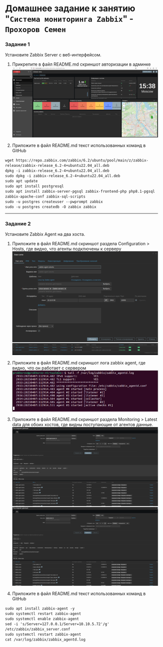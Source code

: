 # Домашнее задание к занятию "`Система мониторинга Zabbix`" - `Прохоров Семен`

### Задание 1

Установите Zabbix Server с веб-интерфейсом.

1) Прикрепите в файл README.md скриншот авторизации в админке
![alt text](https://github.com/colex29/srlb-hw-9.2/blob/main/img/1.PNG)

2) Приложите в файл README.md текст использованных команд в GitHub

`wget https://repo.zabbix.com/zabbix/6.2/ubuntu/pool/main/z/zabbix-release/zabbix-release_6.2-4+ubuntu22.04_all.deb`<br>
`dpkg -i zabbix-release_6.2-4+ubuntu22.04_all.deb`<br>
`sudo dpkg -i zabbix-release_6.2-4+ubuntu22.04_all.deb`<br>
`sudo apt update`<br>
`sudo apt install postgresql`<br>
`sudo apt install zabbix-server-pgsql zabbix-frontend-php php8.1-pgsql zabbix-apache-conf zabbix-sql-scripts`<br>
`sudo -u postgres createuser --pwprompt zabbix`<br>
`sudo -u postgres createdb -O zabbix zabbix`

---

### Задание 2

Установите Zabbix Agent на два хоста.

1) Приложите в файл README.md скриншот раздела Configuration > Hosts, где видно, что агенты подключены к серверу
![alt text](https://github.com/colex29/srlb-hw-9.2/blob/main/img/2.PNG)
![alt text](https://github.com/colex29/srlb-hw-9.2/blob/main/img/3.PNG)

2) Приложите в файл README.md скриншот лога zabbix agent, где видно, что он работает с сервером
![alt text](https://github.com/colex29/srlb-hw-9.2/blob/main/img/4.PNG)

3) Приложите в файл README.md скриншот раздела Monitoring > Latest data для обоих хостов, где видны поступающие от агентов данные.
![alt text](https://github.com/colex29/srlb-hw-9.2/blob/main/img/5.PNG)
![alt text](https://github.com/colex29/srlb-hw-9.2/blob/main/img/6.PNG)

4) Приложите в файл README.md текст использованных команд в GitHub

`sudo apt install zabbix-agent -y`<br>
`sudo systemctl restart zabbix-agent`<br>
`sudo systemctl enable zabbix-agent`<br>
`sed -i 's/Server=127.0.0.1/Server=10.10.5.72'/g' /etc/zabbix/zabbix_server.conf`<br>
`sudo systemctl restart zabbix-agent`<br>
`cat /var/log/zabbix/zabbix_agentd.log`
